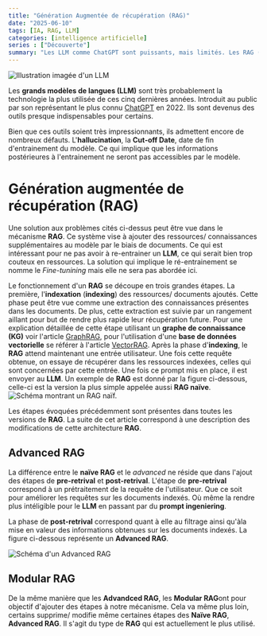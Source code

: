```yaml
---
title: "Génération Augmentée de récupération (RAG)"
date: "2025-06-10"
tags: [IA, RAG, LLM]
categories: [intelligence artificielle]
series : ["Découverte"]
summary: "Les LLM comme ChatGPT sont puissants, mais limités. Les RAG (Retrieval-Augmented Generation) améliorent leurs réponses en leur fournissant des documents à la volée, sans ré-entraînement. L’article explore les variantes des RAG — naïf, avancé, modulaire — afin de palier aux principaux défauts des LLM modernes."
---
```

![Illustration imagée d'un **LLM**](https://i.imgur.com/cOkBxoU.jpeg#center)

Les **grands modèles de langues (LLM)** sont très probablement la technologie la plus utilisée de ces cinq dernières années. Introduit au public par son représentant le plus connu [ChatGPT](https://openai.com/index/chatgpt/) en 2022.
Ils sont devenus des outils presque indispensables pour certains.

Bien que ces outils soient très impressionnants, ils admettent encore de nombreux défauts. L'**hallucination**, la **Cut-off Date**, date de fin d'entrainement du modèle. Ce qui implique que les informations postérieures à l'entrainement ne seront pas accessibles par le modèle.

# Génération augmentée de récupération (RAG)

Une solution aux problèmes cités ci-dessus peut être vue dans le mécanisme **RAG**. Ce système vise à ajouter des ressources/ connaissances supplémentaires au modèle par le biais de documents. Ce qui est intéressant pour ne pas avoir à re-entrainer un **LLM**, ce qui serait bien trop couteux en ressources. La solution qui implique le ré-entrainement se nomme le *Fine-tunining* mais elle ne sera pas abordée ici.

Le fonctionnement d'un **RAG** se découpe en trois grandes étapes. La première, l'**indexation** (**indexing**) des ressources/ documents ajoutés. Cette phase peut être vue comme une extraction des connaissances présentes dans les documents. De plus, cette extraction est suivie par un rangement aillant pour but de rendre plus rapide leur récupération future. Pour une explication détaillée de cette étape utilisant un **graphe de connaissance (KG)** voir l'article [GraphRAG](google.com), pour l'utilisation d'une **base de données vectorielle** se référer à l'article [VectorRAG](google.com).
Après la phase d'**indexing**, le **RAG** attend maintenant une entrée utilisateur. Une fois cette requête obtenue, on essaye de récupérer dans les ressources indexées, celles qui sont concernées par cette entrée. Une fois ce prompt mis en place, il est envoyer au **LLM**. Un exemple de **RAG** est donné par la figure ci-dessous, celle-ci est la version la plus simple appelée aussi **RAG naïve**.
![Schéma montrant un **RAG naïf**.](https://i.imgur.com/x2l7TxO.jpeg#center)

Les étapes évoquées précédemment sont présentes dans toutes les versions de **RAG**. La suite de cet article correspond à une description des modifications de cette architecture **RAG**.

## Advanced RAG

La différence entre le **naïve RAG** et le *advanced* ne réside que dans l'ajout des étapes de **pre-retrival** et **post-retrival**. L'étape de **pre-retrival** correspond à un prétraitement de la requête de l'utilisateur. Que ce soit pour améliorer les requêtes sur les documents indexés. Où même la rendre plus intéligible pour le **LLM** en passant par du **prompt ingeniering**.

La phase de **post-retrival** correspond quant à elle au filtrage ainsi qu'àla mise en valeur des informations obtenues sur les documents indexés. La figure ci-dessous représente un **Advanced RAG**.

![Schéma d'un **Advanced RAG**](https://i.imgur.com/x08k9Qz.jpeg#center)

## Modular RAG

De la même manière que les **Advandced RAG**, les **Modular RAG**ont pour objectif d'ajouter des étapes à notre mécanisme. Cela va même plus loin, certains supprime/ modifie même certaines étapes des **Naïve RAG**, **Advanced RAG**. Il s'agit du type de **RAG** qui est actuellement le plus utilisé.